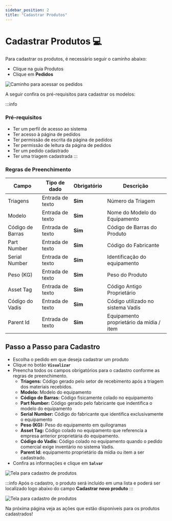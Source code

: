 ```yaml
---
sidebar_position: 2
title: "Cadastrar Produtos"
---
```


# Cadastrar Produtos :computer:

Para cadastrar os produtos, é necessário seguir o caminho abaixo:

- Clique na guia Produtos
- Clique em **Pedidos**

![Caminho para acessar os pedidos](/img/images/aba_pedidos.png)

A seguir confira os pré-requisitos para cadastrar os modelos:

:::info

### Pré-requisitos

- Ter um perfil de acesso ao sistema
- Ter acesso à página de pedidos
- Ter permissão de escrita da página de pedidos
- Ter permissão de leitura da página de pedidos
- Ter um pedido cadastrado
- Ter uma triagem cadastrada
  :::

### Regras de Preenchimento

| Campo            | Tipo de dado     | Obrigatório | Descrição                                |
| ---------------- | ---------------- | ----------- | ---------------------------------------- |
| Triagens         | Entrada de texto | **Sim**     | Número da Triagem                        |
| Modelo           | Entrada de texto | **Sim**     | Nome do Modelo do Equipamento            |
| Código de Barras | Entrada de texto | **Sim**     | Código de Barras do Produto              |
| Part Number      | Entrada de texto | **Sim**     | Código do Fabricante                     |
| Serial Number    | Entrada de texto | **Sim**     | Identificação do equipamento             |
| Peso (KG)        | Entrada de texto | **Sim**     | Peso do Produto                          |
| Asset Tag        | Entrada de texto | **Sim**     | Código Antigo Proprietário               |
| Código do Vadis  | Entrada de texto | **Sim**     | Código utilizado no sistema Vadis        |
| Parent Id        | Entrada de texto | **Sim**     | Equipamento proprietário da mídia / item |

## Passo a Passo para Cadastro

- Escolha o pedido em que deseja cadastrar um produto
- Clique no botão **`Visualizar`**
- Preencha todos os campos obrigatórios para o cadastro conforme as regras de preenchimento.
  - **Triagens:** Código gerado pelo setor de recebimento após a triagem dos materiais recebidos.
  - **Modelo:** Modelo do equipamento
  - **Código de Barras:** Código fisicamente colado no equipamento
  - **Part Number:** Código gerado pelo fabricante que indentifica o modelo do equipamento
  - **Serial Number:** Código do fabricante que identifica exclusivamente o equipamento
  - **Peso (KG):** Peso do equipamento em quilogramas
  - **Asset Tag:** Código colado no equipamento que referencia a empresa anterior proprietária do equipamento.
  - **Código do Vadis:** Código colado no equipamento quando o pedido comercial exige inventário no sistema Vadis.
  - **Parent Id:** equipamento proprietário da mídia ou item a ser cadastrado.
- Confira as informações e clique em **`Salvar`**

![Tela para cadastro de produtos](/img/images/tela_cadastrar_produtos.png)

:::info
Após o cadastro, o produto será incluído em uma lista e poderá ser localizado logo abaixo do campo **Cadastrar novo produto**
:::

![Tela para cadastro de produtos](/img/images/lista_produtos.png)

Na próxima página veja as ações que estão disponíveis para os produtos cadastrados!
